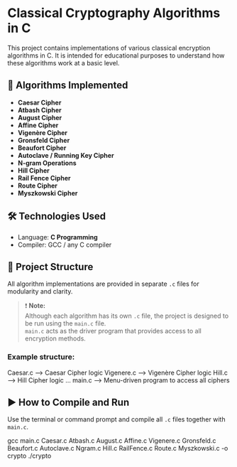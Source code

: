 # Classical Cryptography Algorithms in C

This project contains implementations of various classical encryption algorithms in C. It is intended for educational purposes to understand how these algorithms work at a basic level.

## 🔐 Algorithms Implemented

- **Caesar Cipher**
- **Atbash Cipher**
- **August Cipher**
- **Affine Cipher**
- **Vigenère Cipher**
- **Gronsfeld Cipher**
- **Beaufort Cipher**
- **Autoclave / Running Key Cipher**
- **N-gram Operations**
- **Hill Cipher**
- **Rail Fence Cipher**
- **Route Cipher**
- **Myszkowski Cipher**

## 🛠️ Technologies Used

- Language: **C Programming**
- Compiler: GCC / any C compiler

## 📁 Project Structure

All algorithm implementations are provided in separate `.c` files for modularity and clarity.

> ❗ **Note:**  
> Although each algorithm has its own `.c` file, the project is designed to be run using the `main.c` file.  
> `main.c` acts as the driver program that provides access to all encryption methods.

### Example structure:
Caesar.c --> Caesar Cipher logic Vigenere.c --> Vigenère Cipher logic Hill.c --> Hill Cipher logic ... main.c --> Menu-driven program to access all ciphers


## ▶️ How to Compile and Run

Use the terminal or command prompt and compile all `.c` files together with `main.c`.

gcc main.c Caesar.c Atbash.c August.c Affine.c Vigenere.c Gronsfeld.c Beaufort.c Autoclave.c Ngram.c Hill.c RailFence.c Route.c Myszkowski.c -o crypto
./crypto





